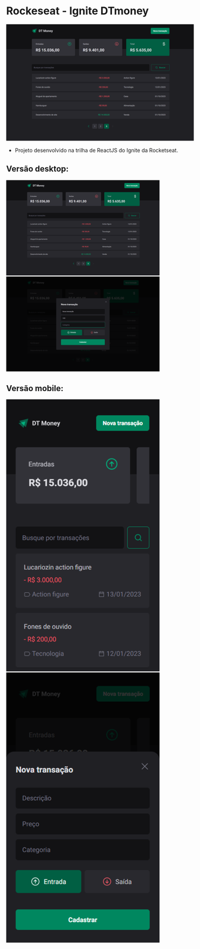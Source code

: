 # Rockeseat - Ignite DTmoney

<img src="./public/readme-images/transactions.png" />

- Projeto desenvolvido na trilha de ReactJS do Ignite da Rocketseat.

## Versão desktop:

<div>
  <img width="412" src="./public/readme-images/transactions.png" />
  <img width="412" src="./public/readme-images/new-transaction-modal.png" />
</div>

## Versão mobile:

<div>
  <img width="412" src="./public/readme-images/transactions-mobile.png" />
  <img width="412" src="./public/readme-images/new-transaction-modal-mobile.png" />
</div>
